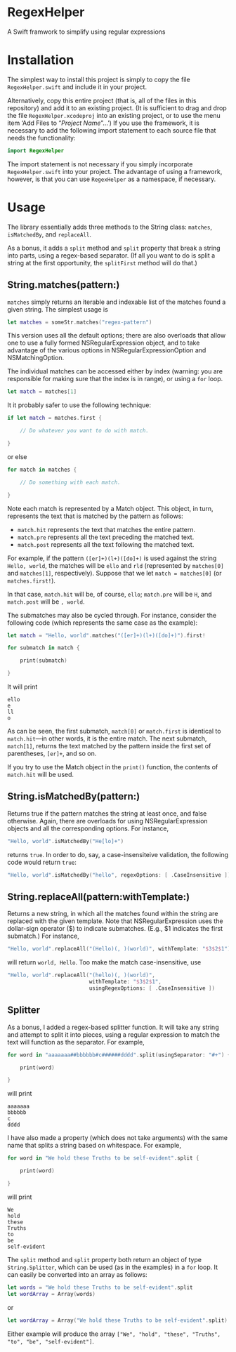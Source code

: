 # RegexHelper
A Swift framwork to simplify using regular expressions

# Installation
The simplest way to install this project is simply to copy the file `RegexHelper.swift` and include it in your project.

Alternatively, copy this entire project (that is, all of the files in this repository) and add it to an existing project. (It is sufficient to drag and drop the file `RegexHelper.xcodeproj` into an existing project, or to use the menu item ‘Add Files to “_Project Name_”…’) If you use the framework, it is necessary to add the following import statement to each source file that needs the functionality:

```swift
import RegexHelper
```

The import statement is not necessary if you simply incorporate `RegexHelper.swift` into your project. The advantage of using a framework, however, is that you can use `RegexHelper` as a namespace, if necessary.

# Usage

The library essentially adds three methods to the String class: `matches`, `isMatchedBy`, and `replaceAll`.

As a bonus, it adds a `split` method and `split` property that break a string into parts, using a regex-based separator. (If all you want to do is split a string at the first opportunity, the `splitFirst` method will do that.)

## String.matches(pattern:)

`matches` simply returns an iterable and indexable list of the matches found a given string. The simplest usage is

```swift
let matches = someStr.matches("regex-pattern")
```

This version uses all the default options; there are also overloads that allow one to use a fully formed NSRegularExpression object, and to take advantage of the various options in NSRegularExpressionOption and NSMatchingOption.

The individual matches can be accessed either by index (warning: you are responsible for making sure that the index is in range), or using a `for` loop.

```swift    
let match = matches[1]
```

It it probably safer to use the following technique:

```swift    
if let match = matches.first {

    // Do whatever you want to do with match.

}
```
    
or else

```swift
for match in matches {

    // Do something with each match.

}
```

Note each match is represented by a Match object. This object, in turn, represents the text that is matched by the pattern as follows:

 - `match.hit` represents the text that matches the entire pattern.
 - `match.pre` represents all the text preceding the matched text.
 - `match.post` represents all the text following the matched text.

For example, if the pattern `([er]+)(l+)([do]+)` is used against the string `Hello, world`, the matches will be `ello` and `rld` (represented by `matches[0]` and `matches[1]`, respectively). Suppose that we let `match = matches[0]` (or `matches.first!`).

In that case, `match.hit` will be, of course, `ello`; `match.pre` will be `H`, and `match.post` will be `, world`.

The submatches may also be cycled through. For instance, consider the following code (which represents the same case as the example):

```swift
let match = "Hello, world".matches("([er]+)(l+)([do]+)").first!

for submatch in match {

    print(submatch)

}
```

It will print

```
ello
e
ll
o
```

As can be seen, the first submatch, `match[0]` or `match.first` is identical to `match.hit`—in other words, it is the entire match. The next submatch, `match[1]`, returns the text matched by the pattern inside the first set of parentheses, `[er]+`, and so on.

If you try to use the Match object in the `print()` function, the contents of `match.hit` will be used.

## String.isMatchedBy(pattern:)

Returns true if the pattern matches the string at least once, and false otherwise. Again, there are overloads for using NSRegularExpression objects and all the corresponding options. For instance,

```swift
"Hello, world".isMatchedBy("He[lo]+")
```

returns `true`. In order to do, say, a case-insensiteive validation, the following code would return `true`:

```swift
"Hello, world".isMatchedBy("hello", regexOptions: [ .CaseInsensitive ])
```

## String.replaceAll(pattern:withTemplate:)

Returns a new string, in which all the matches found within the string are replaced with the given template. Note that NSRegularExpression uses the dollar-sign operator ($) to indicate submatches. (E.g., $1 indicates the first submatch.) For instance,

```swift
"Hello, world".replaceAll("(Hello)(, )(world)", withTemplate: "$3$2$1")
```

will return `world, Hello`. Too make the match case-insensitive, use

```swift
"Hello, world".replaceAll("(hello)(, )(world)",
                          withTemplate: "$3$2$1",
                          usingRegexOptions: [ .CaseInsensitive ])
```

## Splitter

As a bonus, I added a regex-based splitter function. It will take any string and attempt to split it into pieces, using a regular expression to match the text will function as the separator. For example,

```swift
for word in "aaaaaaa##bbbbbb#c######dddd".split(usingSeparator: "#+") {

    print(word)

}
```

will print


```
aaaaaaa
bbbbbb
c
dddd
```

I have also made a property (which does not take arguments) with the same name that splits a string based on whitespace. For example,

```swift
for word in "We hold these Truths to be self-evident".split {

    print(word)

}
```

will print


```
We
hold
these
Truths
to
be
self-evident
```


The `split` method and `split` property both return an object of type `String.Splitter`, which can be used (as in the examples) in a `for` loop. It can easily be converted into an array as follows:

```swift
let words = "We hold these Truths to be self-evident".split
let wordArray = Array(words)
```

or

```swift
let wordArray = Array("We hold these Truths to be self-evident".split)
```

Either example will produce the array `["We", "hold", "these", "Truths", "to", "be", "self-evident"]`.
